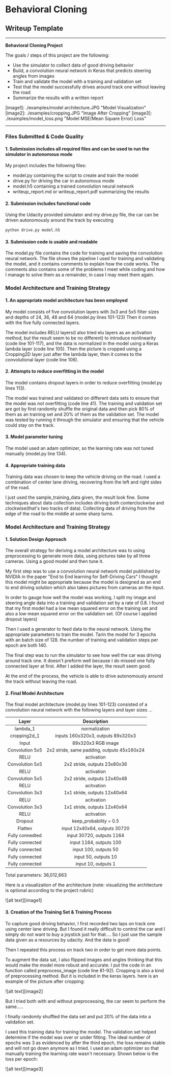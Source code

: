 # **Behavioral Cloning** 

## Writeup Template


---

**Behavioral Cloning Project**

The goals / steps of this project are the following:
* Use the simulator to collect data of good driving behavior
* Build, a convolution neural network in Keras that predicts steering angles from images
* Train and validate the model with a training and validation set
* Test that the model successfully drives around track one without leaving the road
* Summarize the results with a written report


[//]: # (Image References)

[image1]: ./examples/model architecture.JPG "Model Visualization"
[image2]: ./examples/cropping.JPG "Image After Cropping"
[image3]: ./examples/model_loss.png "Model MSE(Mean Square Error) Loss"




---
### Files Submitted & Code Quality

#### 1. Submission includes all required files and can be used to run the simulator in autonomous mode

My project includes the following files:
* model.py containing the script to create and train the model
* drive.py for driving the car in autonomous mode
* model.h5 containing a trained convolution neural network 
* writeup_report.md or writeup_report.pdf summarizing the results

#### 2. Submission includes functional code
Using the Udacity provided simulator and my drive.py file, the car can be driven autonomously around the track by executing 
```sh
python drive.py model.h5
```

#### 3. Submission code is usable and readable

The model.py file contains the code for training and saving the convolution neural network. The file shows the pipeline I used for training and validating the model, and it contains comments to explain how the code works. The comments also contains some of the problems I meet while coding and how I manage to solve them as a remainder, in case I may meet them again.

### Model Architecture and Training Strategy

#### 1. An appropriate model architecture has been employed

My model consists of five convolution layers with 3x3 and 5x5 filter sizes and depths of 24, 36, 48 and 64 (model.py lines 101-123)
Then it comes with the five fully connected layers.

The model includes RELU layers(I also tried elu layers as an activation method, but the result seem to be no different) to introduce nonlinearity (code line 101-117), and the data is normalized in the model using a Keras lambda layer (code line 105). Then the picture is cropped using a Cropping2D layer just after the lambda layer, then it comes to the convolutional layer (code line 106).

#### 2. Attempts to reduce overfitting in the model

The model contains dropout layers in order to reduce overfitting (model.py lines 113). 

The model was trained and validated on different data sets to ensure that the model was not overfitting (code line 41). The training and validation set are got by first randomly shuffle the original data and then pick 80% of them as an training set and 20% of them as the validation set. The model was tested by running it through the simulator and ensuring that the vehicle could stay on the track.

#### 3. Model parameter tuning

The model used an adam optimizer, so the learning rate was not tuned manually (model.py line 134).

#### 4. Appropriate training data

Training data was chosen to keep the vehicle driving on the road. I used a combination of center lane driving, recovering from the left and right sides of the road.

I just used the sample_training_data given, the result look fine.
Some techniques about data collection includes driving both conterclockwise and clockwise(that's two tracks of data). Collecting data of driving from the edge of the road to the middle at some sharp turns.

### Model Architecture and Training Strategy

#### 1. Solution Design Approach

The overall strategy for deriving a model architecture was to using preprocessing to generate more data, using pictures take by all three cameras. Using a good model and then tune it.

My first step was to use a convolution neural network model published by NVIDIA in the paper "End to End learning for Self-Driving Cars" I thought this model might be appropriate because the model is designed as an end to end driving solution which also takes pictures from cameras an the input.

In order to gauge how well the model was working, I split my image and steering angle data into a training and validation set by a rate of 0.8. I found that my first model had a low mean squared error on the training set and also a low mean squared error on the validation set. (Of course I applied dropout layers)

Then I used a generator to feed data to the neural network. Using the appropriate parameters to train the model. Tarin the model for 3 epochs with an batch size of 128. the number of training and validation steps per epoch are both 140.

The final step was to run the simulator to see how well the car was driving around track one. It doesn't preform well because I do missed one fully connected layer at first. After I added the layer, the result seem good.

At the end of the process, the vehicle is able to drive autonomously around the track without leaving the road.

#### 2. Final Model Architecture

The final model architecture (model.py lines 101-123) consisted of a convolution neural network with the following layers and layer sizes ...

| Layer             		|     Description	        	            				| 
|:---------------------:|:---------------------------------------------:| 
| lambda_1		        	| normalization  					                			|
| cropping2d_1        	| inputs 160x320x3, outputs 89x320x3       			|
| Input         		    | 89x320x3 RGB image   			    		        		| 
| Convolution 5x5     	| 2x2 stride, same padding, outputs 45x160x24	  |
| RELU				        	| activation    					                			|
| Convolution	5x5      	| 2x2 stride,  outputs 23x80x36         				|
| RELU				        	| activation    					                			|
| Convolution 5x5	      | 2x2 stride,  outputs 12x40x48 		        		|
| RELU          	      | acitvation                     		        		|
| Convolution 3x3       | 1x1 stride,  outputs 12x40x64  		        		|
| RELU          	      | acitvation                     		        		|
| Convolution 3x3       | 1x1 stride,  outputs 12x40x64  		        		|
| RELU          	      | acitvation                     		        		|
| Dropout			        	| keep_probability = 0.5                  			|
| Flatten       	      | input 12x40x64, outputs 30720  	         			|
| Fully connedted	      | input 30720,    outputs 1164   		        		|
| Fully connected		    | input 1164,     outputs 100 		          		|
| Fully connected		    | input 100,      outputs 50  		          		|
| Fully connected		    | input 50,       outputs 10  		          		|
| Fully connected		    | input 10,       outputs 1   		          		|
Total parameters: 36,012,663


Here is a visualization of the architecture (note: visualizing the architecture is optional according to the project rubric)

![alt text][image1]

#### 3. Creation of the Training Set & Training Process

To capture good driving behavior, I first recorded two laps on track one using center lane driving.
But I found it really difficult to control the car and I simply do not want to buy a joystick just for that....
So I just use the sample data given as a resources by udacity. And the data is good!

Then I repeated this process on track two in order to get more data points.

To augment the data sat, I also flipped images and angles thinking that this would make the model more robust and accurate.
I put the code in an function called preprocess_image (code line 81-92).
Cropping is also a kind of preprocessing method. But it is included in the keras layers.
here is an example of the picture after cropping:

![alt text][image2]

But I tried both with and without preprocessing, the car seem to perform the same.....

I finally randomly shuffled the data set and put 20% of the data into a validation set. 

I used this training data for training the model. The validation set helped determine if the model was over or under fitting. The ideal number of epochs was 3 as evidenced by after the third epoch, the loss remains stable and will not go down anymore as I tried. I used an adam optimizer so that manually training the learning rate wasn't necessary.
Shown below is the loss per epoch:

![alt text][image3]

